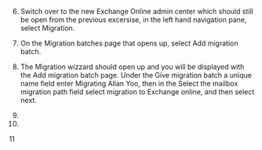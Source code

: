 6. Switch over to the new Exchange Online admin center which should still be open from the previous excersise, in the left hand navigation pane, select Migration.

7. On the Migration batches page that opens up, select Add migration batch.

8. The Migration wizzard should open up and you will be displayed with the Add migration batch page. Under the Give migration batch a unique name field enter Migrating Allan Yoo, then in the Select the mailbox migration path field select migration to Exchange online, and then select next.
9.
10.
11
